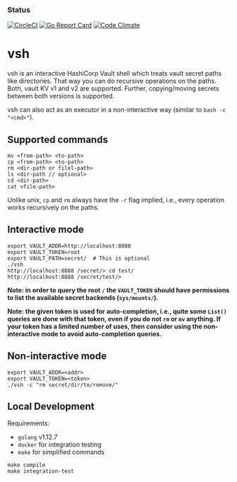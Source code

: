 ### Status
[![CircleCI](https://circleci.com/gh/fishi0x01/vsh.svg?style=svg)](https://circleci.com/gh/fishi0x01/vsh)
[![Go Report Card](https://goreportcard.com/badge/github.com/fishi0x01/vsh)](https://goreportcard.com/report/github.com/fishi0x01/vsh)
[![Code Climate](https://codeclimate.com/github/fishi0x01/vsh/badges/gpa.svg)](https://codeclimate.com/github/fishi0x01/vsh)

# vsh

vsh is an interactive HashiCorp Vault shell which treats vault secret paths like directories. 
That way you can do recursive operations on the paths. 
Both, vault KV v1 and v2 are supported. 
Further, copying/moving secrets between both versions is supported.

vsh can also act as an executor in a non-interactive way (similar to `bash -c "<cmd>"`).

## Supported commands

```
mv <from-path> <to-path>
cp <from-path> <to-path>
rm <dir-path or filel-path>
ls <dir-path // optional>
cd <dir-path>
cat <file-path>
```

Unlike unix, `cp` and `rm` always have the `-r` flag implied, i.e., every operation works recursively on the paths.

## Interactive mode

```
export VAULT_ADDR=http://localhost:8080
export VAULT_TOKEN=root
export VAULT_PATH=secret/  # This is optional
./vsh
http://localhost:8888 /secret/> cd test/
http://localhost:8888 /secret/test/>
```

**Note: in order to query the root `/` the `VAULT_TOKEN` should have permissions to list the available secret backends (`sys/mounts/`).**

**Note: the given token is used for auto-completion, i.e., quite some `List()` queries are done with that token, even if you do not `rm` or `mv` anything.
If your token has a limited number of uses, then consider using the non-interactive mode to avoid auto-completion queries.**

## Non-interactive mode

```
export VAULT_ADDR=<addr>
export VAULT_TOKEN=<token>
./vsh -c "rm secret/dir/to/remove/"
```

## Local Development

Requirements:
- `golang` v1.12.7
- `docker` for integration testing
- `make` for simplified commands

```
make compile
make integration-test
```
